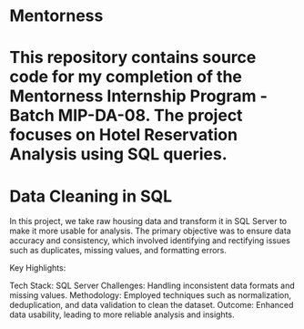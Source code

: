 # Mentorness
# This repository contains source code for my completion of the Mentorness Internship Program - Batch MIP-DA-08. The project focuses on Hotel Reservation Analysis using SQL queries.
# Data Cleaning in SQL
In this project, we take raw housing data and transform it in SQL Server to make it more usable for analysis. The primary objective was to ensure data accuracy and consistency, which involved identifying and rectifying issues such as duplicates, missing values, and formatting errors.

Key Highlights:

Tech Stack: SQL Server
Challenges: Handling inconsistent data formats and missing values.
Methodology: Employed techniques such as normalization, deduplication, and data validation to clean the dataset.
Outcome: Enhanced data usability, leading to more reliable analysis and insights.
